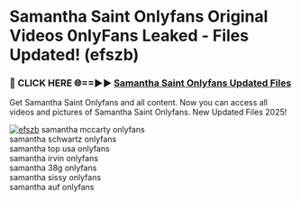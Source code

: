 # Samantha Saint Onlyfans Original Videos 0nlyFans Leaked - Files Updated! (efszb)

<h3>🔴 CLICK HERE 🌐==►► <a href="https://tinyurl.com/2wckxsce" rel="nofollow">Samantha Saint Onlyfans Updated Files</a></h3>

Get Samantha Saint Onlyfans and all content. Now you can access all videos and pictures of Samantha Saint Onlyfans. New Updated Files 2025!

[![efszb](https://i.imgur.com/AFduVYN.gif)](https://tinyurl.com/2wckxsce)
samantha mccarty onlyfans<br>
samantha schwartz onlyfans<br>
samantha top usa onlyfans<br>
samantha irvin onlyfans<br>
samantha 38g onlyfans<br>
samantha sissy onlyfans<br>
samantha auf onlyfans